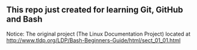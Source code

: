 ## This repo just created for learning Git, GitHub and Bash
Notice: The original project (The Linux Documentation Project) located at http://www.tldp.org/LDP/Bash-Beginners-Guide/html/sect_01_01.html
